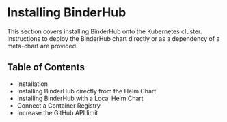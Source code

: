 # Installing BinderHub

This section covers installing BinderHub onto the Kubernetes cluster.
Instructions to deploy the BinderHub chart directly or as a dependency of a meta-chart are provided.

## Table of Contents

- Installation
- Installing BinderHub directly from the Helm Chart
- Installing BinderHub with a Local Helm Chart
- Connect a Container Registry
- Increase the GitHub API limit
